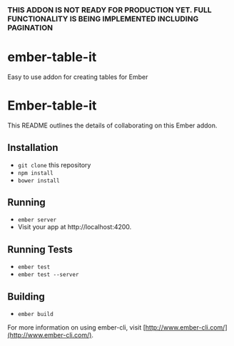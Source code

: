 ### THIS ADDON IS NOT READY FOR PRODUCTION YET. FULL FUNCTIONALITY IS BEING IMPLEMENTED INCLUDING PAGINATION 
# ember-table-it
Easy to use addon for creating tables for Ember

# Ember-table-it

This README outlines the details of collaborating on this Ember addon.

## Installation

* `git clone` this repository
* `npm install`
* `bower install`

## Running

* `ember server`
* Visit your app at http://localhost:4200.

## Running Tests

* `ember test`
* `ember test --server`

## Building

* `ember build`

For more information on using ember-cli, visit [http://www.ember-cli.com/](http://www.ember-cli.com/).
